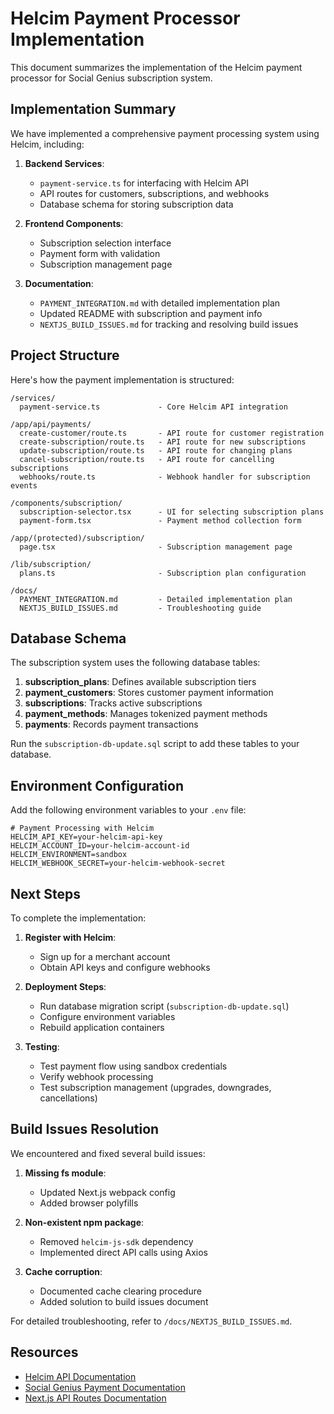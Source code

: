 # Helcim Payment Processor Implementation

This document summarizes the implementation of the Helcim payment processor for Social Genius subscription system.

## Implementation Summary

We have implemented a comprehensive payment processing system using Helcim, including:

1. **Backend Services**:
   - `payment-service.ts` for interfacing with Helcim API
   - API routes for customers, subscriptions, and webhooks
   - Database schema for storing subscription data

2. **Frontend Components**:
   - Subscription selection interface
   - Payment form with validation
   - Subscription management page

3. **Documentation**:
   - `PAYMENT_INTEGRATION.md` with detailed implementation plan
   - Updated README with subscription and payment info
   - `NEXTJS_BUILD_ISSUES.md` for tracking and resolving build issues

## Project Structure

Here's how the payment implementation is structured:

```
/services/
  payment-service.ts             - Core Helcim API integration

/app/api/payments/
  create-customer/route.ts       - API route for customer registration
  create-subscription/route.ts   - API route for new subscriptions
  update-subscription/route.ts   - API route for changing plans
  cancel-subscription/route.ts   - API route for cancelling subscriptions
  webhooks/route.ts              - Webhook handler for subscription events

/components/subscription/
  subscription-selector.tsx      - UI for selecting subscription plans
  payment-form.tsx               - Payment method collection form

/app/(protected)/subscription/
  page.tsx                       - Subscription management page

/lib/subscription/
  plans.ts                       - Subscription plan configuration

/docs/
  PAYMENT_INTEGRATION.md         - Detailed implementation plan
  NEXTJS_BUILD_ISSUES.md         - Troubleshooting guide
```

## Database Schema

The subscription system uses the following database tables:

1. **subscription_plans**: Defines available subscription tiers
2. **payment_customers**: Stores customer payment information
3. **subscriptions**: Tracks active subscriptions
4. **payment_methods**: Manages tokenized payment methods
5. **payments**: Records payment transactions

Run the `subscription-db-update.sql` script to add these tables to your database.

## Environment Configuration

Add the following environment variables to your `.env` file:

```
# Payment Processing with Helcim
HELCIM_API_KEY=your-helcim-api-key
HELCIM_ACCOUNT_ID=your-helcim-account-id
HELCIM_ENVIRONMENT=sandbox
HELCIM_WEBHOOK_SECRET=your-helcim-webhook-secret
```

## Next Steps

To complete the implementation:

1. **Register with Helcim**:
   - Sign up for a merchant account
   - Obtain API keys and configure webhooks

2. **Deployment Steps**:
   - Run database migration script (`subscription-db-update.sql`)
   - Configure environment variables
   - Rebuild application containers

3. **Testing**:
   - Test payment flow using sandbox credentials
   - Verify webhook processing
   - Test subscription management (upgrades, downgrades, cancellations)

## Build Issues Resolution

We encountered and fixed several build issues:

1. **Missing fs module**:
   - Updated Next.js webpack config
   - Added browser polyfills

2. **Non-existent npm package**:
   - Removed `helcim-js-sdk` dependency
   - Implemented direct API calls using Axios

3. **Cache corruption**:
   - Documented cache clearing procedure
   - Added solution to build issues document

For detailed troubleshooting, refer to `/docs/NEXTJS_BUILD_ISSUES.md`.

## Resources

- [Helcim API Documentation](https://www.helcim.com/support/article/api-documentation/)
- [Social Genius Payment Documentation](/docs/PAYMENT_INTEGRATION.md)
- [Next.js API Routes Documentation](https://nextjs.org/docs/api-routes/introduction)